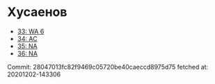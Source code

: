 # Хусаенов
- [33: WA 6](33.md)
- [34: AC](34.md)
- [35: NA](35.md)
- [36: NA](36.md)

Commit: 28047013fc82f9469c05720be40caeccd8975d75
 fetched at: 20201202-143306
